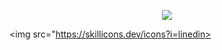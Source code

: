 <p align="center">
  <a href="https://skillicons.dev">
    <img src="https://skillicons.dev/icons?i=html,css,tailwind,js,react,mysql,mongodb,materialui,nodejs,github,githubactions,,docker," />
  </a>
</p>

<img src="https://skillicons.dev/icons?i=linedin>
